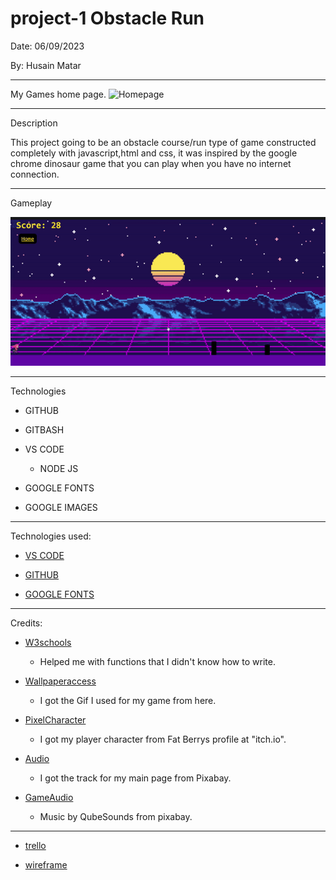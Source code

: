 # project-1 Obstacle Run

Date: 06/09/2023

By: Husain Matar

***
My Games home page.
![Homepage](<images/project 1 homepage.gif>)

***
Description

This project going to be an obstacle course/run type of game constructed completely with javascript,html and css, it was inspired by the google chrome dinosaur game that you can play when you have no internet connection.

***
Gameplay

![Gamepage](<images/gameplay gif.gif>)

***
Technologies

* GITHUB

* GITBASH

* VS CODE

   * NODE JS

* GOOGLE FONTS

* GOOGLE IMAGES


***

Technologies used:

* [VS CODE](https://code.visualstudio.com/)

* [GITHUB](https://github.com/)

* [GOOGLE FONTS](https://g.co/kgs/w1wSKZ)
***
Credits:

* [W3schools](https://www.w3schools.com/)
    * Helped me with functions that I didn't know how to write.

* [Wallpaperaccess](https://wallpaperaccess.com/)
    * I got the Gif I used for my game from here. 

* [PixelCharacter](https://itch.io/profile/fatberry)
    * I got my player character from Fat Berrys profile at "itch.io".

* [Audio](https://pixabay.com/?utm_source=link-attribution&utm_medium=referral&utm_campaign=music&utm_content=68698)
    * I got the track for my main page from Pixabay.

* [GameAudio](https://pixabay.com/users/qubesounds-24397640/?utm_source=link-attribution&utm_medium=referral&utm_campaign=music&utm_content=122074)
    * Music by QubeSounds from pixabay.

***

 * [trello](https://trello.com/invite/b/oAm1XgDu/ATTI54f53f3477b0b07376973155d378f23fE15EBCDB/project-1)

* [wireframe](https://drive.google.com/file/d/13m7P5kAE4c0DyIlqnLipA4ll_yS1GPzU/view?usp=drive_link) 